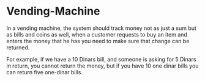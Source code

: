 # Vending-Machine

In a vending machine, the system should track money not as just a sum but as bills and coins as well, when a customer requests to buy an item and enters the money that he has you need to make sure that change can be returned.

For example, if we have a 10 Dinars bill, and someone is asking for 5 Dinars in return, you cannot return the money, but if you have 10 one dinar bills you can return five one-dinar bills.
